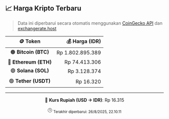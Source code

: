 

<!-- HARGA_KRIPTO -->
## 📈 Harga Kripto Terbaru

> Data ini diperbarui secara otomatis menggunakan [CoinGecko API](https://www.coingecko.com/) dan [exchangerate.host](https://exchangerate.host/)

<div align="center">

| 🪙 Token | 💰 Harga (IDR) |
|:------:|---------------:|
| 🟠 **Bitcoin (BTC)**   | Rp 1.802.895.389 |
| 🔵 **Ethereum (ETH)**  | Rp 74.413.306 |
| 🟣 **Solana (SOL)**    | Rp 3.128.374 |
| 🟢 **Tether (USDT)**   | Rp 16.320 |

---

💱 **Kurs Rupiah (USD → IDR)**: Rp 16.315

🕒 <sub>Terakhir diperbarui: 26/8/2025, 22.10.11</sub>

</div>
<!-- /HARGA_KRIPTO -->